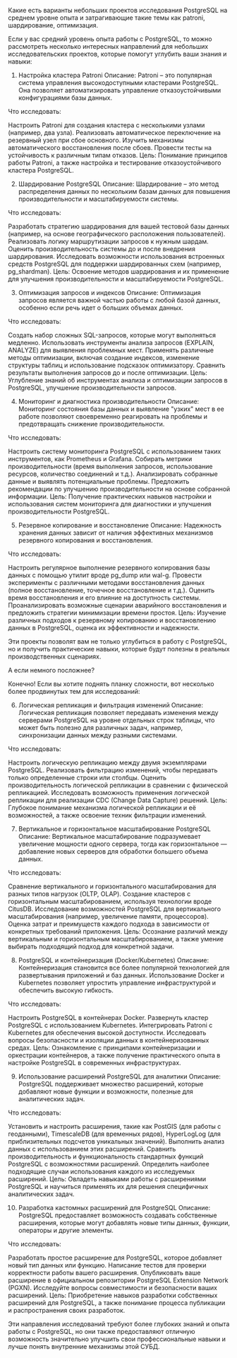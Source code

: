 Какие есть варианты небольших проектов исследования PostgreSQL на среднем уровне опыта и затрагивающие такие темы как patroni, шардирование, оптимизация.

Если у вас средний уровень опыта работы с PostgreSQL, то можно рассмотреть несколько интересных направлений для небольших исследовательских проектов, которые помогут углубить ваши знания и навыки:

1. Настройка кластера Patroni
Описание: Patroni – это популярная система управления высокодоступными кластерами PostgreSQL. Она позволяет автоматизировать управление отказоустойчивыми конфигурациями базы данных.

Что исследовать:

Настроить Patroni для создания кластера с несколькими узлами (например, два узла).
Реализовать автоматическое переключение на резервный узел при сбое основного.
Изучить механизмы автоматического восстановления после сбоев.
Провести тесты на устойчивость к различным типам отказов.
Цель: Понимание принципов работы Patroni, а также настройка и тестирование отказоустойчивого кластера PostgreSQL.

2. Шардирование PostgreSQL
Описание: Шардирование – это метод распределения данных по нескольким базам данных для повышения производительности и масштабируемости системы.

Что исследовать:

Разработать стратегию шардирования для вашей тестовой базы данных (например, на основе географического расположения пользователей).
Реализовать логику маршрутизации запросов к нужным шардам.
Оценить производительность системы до и после внедрения шардирования.
Исследовать возможности использования встроенных средств PostgreSQL для поддержки шардированных схем (например, pg_shardman).
Цель: Освоение методов шардирования и их применение для улучшения производительности и масштабируемости PostgreSQL.

3. Оптимизация запросов и индексов
Описание: Оптимизация запросов является важной частью работы с любой базой данных, особенно если речь идет о больших объемах данных.

Что исследовать:

Создать набор сложных SQL-запросов, которые могут выполняться медленно.
Использовать инструменты анализа запросов (EXPLAIN, ANALYZE) для выявления проблемных мест.
Применять различные методы оптимизации, включая создание индексов, изменение структуры таблиц и использование подсказок оптимизатору.
Сравнить результаты выполнения запросов до и после оптимизации.
Цель: Углубление знаний об инструментах анализа и оптимизации запросов в PostgreSQL, улучшение производительности запросов.

4. Мониторинг и диагностика производительности
Описание: Мониторинг состояния базы данных и выявление "узких" мест в ее работе позволяют своевременно реагировать на проблемы и предотвращать снижение производительности.

Что исследовать:

Настроить систему мониторинга PostgreSQL с использованием таких инструментов, как Prometheus и Grafana.
Собирать метрики производительности (время выполнения запросов, использование ресурсов, количество соединений и т.д.).
Анализировать собранные данные и выявлять потенциальные проблемы.
Предложить рекомендации по улучшению производительности на основе собранной информации.
Цель: Получение практических навыков настройки и использования систем мониторинга для диагностики и улучшения производительности PostgreSQL.

5. Резервное копирование и восстановление
Описание: Надежность хранения данных зависит от наличия эффективных механизмов резервного копирования и восстановления.

Что исследовать:

Настроить регулярное выполнение резервного копирования базы данных с помощью утилит вроде pg_dump или wal-g.
Провести эксперименты с различными методами восстановления данных (полное восстановление, точечное восстановление и т.д.).
Оценить время восстановления и его влияние на доступность системы.
Проанализировать возможные сценарии аварийного восстановления и предложить стратегии минимизации времени простоя.
Цель: Изучение различных подходов к резервному копированию и восстановлению данных в PostgreSQL, оценка их эффективности и надежности.

Эти проекты позволят вам не только углубиться в работу с PostgreSQL, но и получить практические навыки, которые будут полезны в реальных производственных сценариях.


А если немного посложнее?

Конечно! Если вы хотите поднять планку сложности, вот несколько более продвинутых тем для исследований:

6. Логическая репликация и фильтрация изменений
Описание: Логическая репликация позволяет передавать изменения между серверами PostgreSQL на уровне отдельных строк таблицы, что может быть полезно для различных задач, например, синхронизации данных между разными системами.

Что исследовать:

Настроить логическую репликацию между двумя экземплярами PostgreSQL.
Реализовать фильтрацию изменений, чтобы передавать только определенные строки или столбцы.
Оценить производительность логической репликации в сравнении с физической репликацией.
Исследовать возможность применения логической репликации для реализации CDC (Change Data Capture) решений.
Цель: Глубокое понимание механизма логической репликации и её возможностей, а также освоение техник фильтрации изменений.

7. Вертикальное и горизонтальное масштабирование PostgreSQL
Описание: Вертикальное масштабирование подразумевает увеличение мощности одного сервера, тогда как горизонтальное — добавление новых серверов для обработки большего объема данных.

Что исследовать:

Сравнение вертикального и горизонтального масштабирования для разных типов нагрузок (OLTP, OLAP).
Создание кластеров с горизонтальным масштабированием, используя технологии вроде CitusDB.
Исследование возможностей PostgreSQL для вертикального масштабирования (например, увеличение памяти, процессоров).
Оценка затрат и преимуществ каждого подхода в зависимости от конкретных требований приложения.
Цель: Осознание различий между вертикальным и горизонтальным масштабированием, а также умение выбирать подходящий подход для конкретной задачи.

8. PostgreSQL и контейнеризация (Docker/Kubernetes)
Описание: Контейнеризация становится все более популярной технологией для развертывания приложений и баз данных. Использование Docker и Kubernetes позволяет упростить управление инфраструктурой и обеспечить высокую гибкость.

Что исследовать:

Настроить PostgreSQL в контейнерах Docker.
Развернуть кластер PostgreSQL с использованием Kubernetes.
Интегрировать Patroni с Kubernetes для обеспечения высокой доступности.
Исследовать вопросы безопасности и изоляции данных в контейнеризованных средах.
Цель: Ознакомление с принципами контейнеризации и оркестрации контейнеров, а также получение практического опыта в настройке PostgreSQL в современных инфраструктурах.

9. Использование расширений PostgreSQL для аналитики
Описание: PostgreSQL поддерживает множество расширений, которые добавляют новые функции и возможности, полезные для аналитических задач.

Что исследовать:

Установить и настроить расширения, такие как PostGIS (для работы с геоданными), TimescaleDB (для временных рядов), HyperLogLog (для приблизительных подсчетов уникальных значений).
Выполнить анализ данных с использованием этих расширений.
Сравнить производительность и функциональность стандартных функций PostgreSQL с возможностями расширений.
Определить наиболее подходящие случаи использования каждого из исследуемых расширений.
Цель: Овладеть навыками работы с расширениями PostgreSQL и научиться применять их для решения специфичных аналитических задач.

10. Разработка кастомных расширений для PostgreSQL
Описание: PostgreSQL предоставляет возможность создавать собственные расширения, которые могут добавлять новые типы данных, функции, операторы и другие элементы.

Что исследовать:

Разработать простое расширение для PostgreSQL, которое добавляет новый тип данных или функцию.
Написание тестов для проверки корректности работы вашего расширения.
Опубликовать ваше расширение в официальном репозитории PostgreSQL Extension Network (PGXN).
Исследуйте вопросы совместимости и безопасности ваших расширений.
Цель: Приобретение навыков разработки собственных расширений для PostgreSQL, а также понимание процесса публикации и распространения своих разработок.

Эти направления исследований требуют более глубоких знаний и опыта работы с PostgreSQL, но они также предоставляют отличную возможность значительно улучшить свои профессиональные навыки и лучше понять внутренние механизмы этой СУБД.